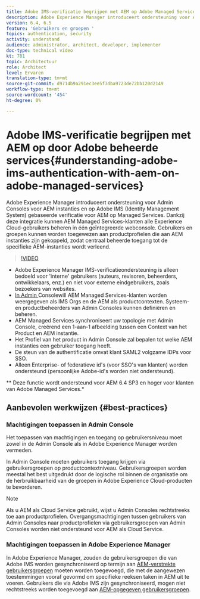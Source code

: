 ```yaml
---
title: Adobe IMS-verificatie begrijpen met AEM op Adobe Managed Services
description: Adobe Experience Manager introduceert ondersteuning voor Admin Consoles voor AEM instanties en op Adobe IMS (Identity Management System) gebaseerde verificatie voor AEM op Managed Services.   Dankzij deze integratie kunnen AEM Managed Services-klanten alle Experience Cloud-gebruikers beheren in één geïntegreerde webconsole. Gebruikers en groepen kunnen worden toegewezen aan productprofielen die aan AEM instanties zijn gekoppeld, zodat centraal beheerde toegang tot de specifieke AEM-instanties wordt verleend.
version: 6.4, 6.5
feature: 'Gebruikers en groepen '
topics: authentication, security
activity: understand
audience: administrator, architect, developer, implementer
doc-type: technical video
kt: 781
topic: Architectuur
role: Architect
level: Ervaren
translation-type: tm+mt
source-git-commit: d9714b9a291ec3ee5f3dba9723de72bb120d2149
workflow-type: tm+mt
source-wordcount: '454'
ht-degree: 0%

---
```



# Adobe IMS-verificatie begrijpen met AEM op door Adobe beheerde services{#understanding-adobe-ims-authentication-with-aem-on-adobe-managed-services}

Adobe Experience Manager introduceert ondersteuning voor Admin Consoles voor AEM instanties en op Adobe IMS (Identity Management System) gebaseerde verificatie voor AEM op Managed Services.   Dankzij deze integratie kunnen AEM Managed Services-klanten alle Experience Cloud-gebruikers beheren in één geïntegreerde webconsole. Gebruikers en groepen kunnen worden toegewezen aan productprofielen die aan AEM instanties zijn gekoppeld, zodat centraal beheerde toegang tot de specifieke AEM-instanties wordt verleend.

>[!VIDEO](https://video.tv.adobe.com/v/26170?quality=12&learn=on)

* Adobe Experience Manager IMS-verificatieondersteuning is alleen bedoeld voor &#39;interne&#39; gebruikers (auteurs, revisoren, beheerders, ontwikkelaars, enz.) en niet voor externe eindgebruikers, zoals bezoekers van websites.
* [In Admin ](https://adminconsole.adobe.com/) Consolewill AEM Managed Services-klanten worden weergegeven als IMS Orgs en de AEM als productcontexten. Systeem- en productbeheerders van Admin Consoles kunnen definiëren en beheren.
* AEM Managed Services synchroniseert uw topologie met Admin Console, creërend een 1-aan-1 afbeelding tussen een Context van het Product en AEM instantie.
* Het Profiel van het product in Admin Console zal bepalen tot welke AEM instanties een gebruiker toegang heeft.
* De steun van de authentificatie omvat klant SAML2 volgzame IDPs voor SSO.
* Alleen Enterprise- of federatieve id&#39;s (voor SSO&#39;s van klanten) worden ondersteund (persoonlijke Adobe-id&#39;s worden niet ondersteund).

** Deze functie wordt ondersteund voor AEM 6.4 SP3 en hoger voor klanten van Adobe Managed Services.*

## Aanbevolen werkwijzen {#best-practices}

### Machtigingen toepassen in Admin Console

Het toepassen van machtigingen en toegang op gebruikersniveau moet zowel in de Admin Console als in Adobe Experience Manager worden vermeden.

In Admin Console moeten gebruikers toegang krijgen via gebruikersgroepen op productcontextniveau. Gebruikersgroepen worden meestal het best uitgedrukt door de logische rol binnen de organisatie om de herbruikbaarheid van de groepen in Adobe Experience Cloud-producten te bevorderen.

>[!NOTE]
>
> Als u AEM als Cloud Service gebruikt, wijst u Admin Consoles rechtstreeks toe aan productprofielen. Overgangsmachtigingen tussen gebruikers van Admin Consoles naar productprofielen via gebruikersgroepen van Admin Consoles worden niet ondersteund voor AEM als Cloud Service.

### Machtigingen toepassen in Adobe Experience Manager

In Adobe Experience Manager, zouden de gebruikersgroepen die van Adobe IMS worden gesynchroniseerd op termijn aan [AEM-verstrekte gebruikersgroepen](https://helpx.adobe.com/experience-manager/6-4/sites/administering/using/security.html) moeten worden toegevoegd, die met de aangewezen toestemmingen vooraf gevormd om specifieke reeksen taken in AEM uit te voeren. Gebruikers die via Adobe IMS zijn gesynchroniseerd, mogen niet rechtstreeks worden toegevoegd aan [AEM-opgegeven gebruikersgroepen](https://helpx.adobe.com/experience-manager/6-4/sites/administering/using/security.html).
